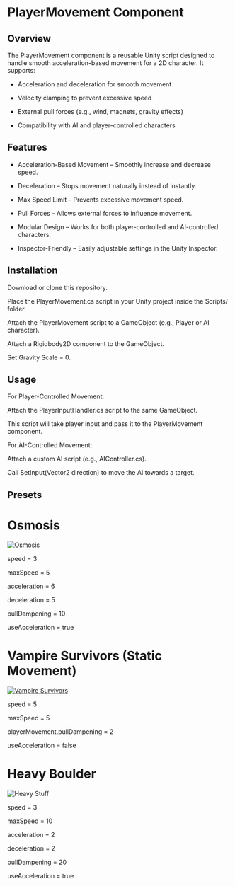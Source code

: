 # PlayerMovement Component

## Overview

The PlayerMovement component is a reusable Unity script designed to handle smooth acceleration-based movement for a 2D character. It supports:

- Acceleration and deceleration for smooth movement

- Velocity clamping to prevent excessive speed

- External pull forces (e.g., wind, magnets, gravity effects)

- Compatibility with AI and player-controlled characters

## Features

- Acceleration-Based Movement – Smoothly increase and decrease speed.

- Deceleration – Stops movement naturally instead of instantly.

- Max Speed Limit – Prevents excessive movement speed.

- Pull Forces – Allows external forces to influence movement.

- Modular Design – Works for both player-controlled and AI-controlled characters.

- Inspector-Friendly – Easily adjustable settings in the Unity Inspector.

## Installation

Download or clone this repository.

Place the PlayerMovement.cs script in your Unity project inside the Scripts/ folder.

Attach the PlayerMovement script to a GameObject (e.g., Player or AI character).

Attach a Rigidbody2D component to the GameObject.

Set Gravity Scale = 0.

## Usage

For Player-Controlled Movement:

Attach the PlayerInputHandler.cs script to the same GameObject.

This script will take player input and pass it to the PlayerMovement component.

For AI-Controlled Movement:

Attach a custom AI script (e.g., AIController.cs).

Call SetInput(Vector2 direction) to move the AI towards a target.

## Presets

# Osmosis 
[![Osmosis](https://img.youtube.com/vi/qGuieN5-6dI/0.jpg)](https://www.youtube.com/watch?v=qGuieN5-6dI)

speed = 3


maxSpeed = 5


acceleration = 6


deceleration = 5


pullDampening = 10


useAcceleration = true

# Vampire Survivors (Static Movement) 
[![Vampire Survivors](https://img.youtube.com/vi/6HXNxWbRgsg/0.jpg)](https://www.youtube.com/watch?v=6HXNxWbRgsg)

speed = 5


maxSpeed = 5


playerMovement.pullDampening = 2


useAcceleration = false

# Heavy Boulder
![Heavy Stuff](https://github.com/user-attachments/assets/242460d0-b1f5-4986-9a79-077087e79579)

speed = 3


maxSpeed = 10


acceleration = 2


deceleration = 2


pullDampening = 20


useAcceleration = true
